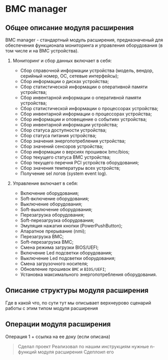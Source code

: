 # BMC manager

## Общее описание модуля расширения

BMC manager - стандартный модуль расширения, предназначеный для обеспечения функционала мониторинга и управления оборудования (в том числе и на BMC устройства).

1) Мониторинг и сбор данных включает в себя:

   * Сбор справочной информации устройства (модель, вендор, серийный номер, ОС, сетевые интерфейсы);
   * Сбор информации о дисках устройства;
   * Сбор статистической информации о оперативной памяти устройства;
   * Сбор инвентарной информации о оперативной памяти устройства;
   * Сбор статистической информации о процессорах устройства;
   * Сбор инвентарной информации о процессорах устройства;
   * Сбор информации и оповещение о событиях устройства;
   * Сбор инвентарной информации устройства;
   * Сбор статуса доступности устройства;
   * Сбор статуса питания устройства;
   * Сбор значения энергопотребления устройства;
   * Сбор значений сенсоров устройства;
   * Сбор информации о версиях прошивок bmc/bios;
   * Сбор текущего статуса BMC устройства;
   * Сбор текущего перечня PCI устройств оборудования;
   * Сбор значения температуры всех устройств;
   * Получение sel логов (system event log).

2) Управление включает в себя:

   * Включение оборудования;
   * Soft-включение оборудования;
   * Выключение оборудования;
   * Soft-выключение оборудования;
   * Перезагрузка оборудования;
   * Soft-перезагрузка оборудования;
   * Эмуляция нажатия кнопки (PowerPushButton);
   * Апаратное прерывание (nmi);
   * Перезагрузка BMC;
   * Soft-перезагрузка BMC;
   * Смена режима загрузки BIOS/UEFI;
   * Включение Led подсветки оборудования;
   * Выключение Led подсветки оборудования;
   * Смена загрузочного носителя;
   * Обновление прошивок  `BMC` и `BIOS/UEFI`;
   * Установка максимального энергопотребления оборудования.

## Описание структуры модуля расширения

Где в какой что, по сути тут мы описывает верхнеурово сценарий работы с этим типом модуля расширения

## Операции модуля расширения

Операция 1 + ссылка на ее доку (если описана)

> Сделал проект
> Реализовал по нашим инструкциям нужные n-функций модуля расширения
> Сдеплоил его
